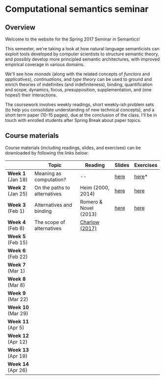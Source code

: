 # Computational semantics seminar

## Overview

Welcome to the website for the Spring 2017 Seminar in Semantics!

This semester, we're taking a look at how natural language semanticists can
exploit tools developed by computer scientists to structure semantic theory,
and possibly develop more principled semantic architectures, with improved
empirical coverage in various domains.

We'll see how *monads* (along with the related concepts of *functors* and
*applicatives*), *continuations*, and *type theory* can be used to ground and
enrich theories of indefinites (and indefiniteness), binding, quantification
and scope, dynamics, focus, presupposition, supplementation, and (one hopes!)
their interactions.

The coursework involves weekly readings, short weekly-ish problem sets (to
help you consolidate understanding of new technical concepts), and a short term
paper (10-15 pages), due at the conclusion of the class. I'll be in touch with
enrolled students after Spring Break about paper topics.

## Course materials

Course materials (including readings, slides, and exercises) can be downloaded
by following the links below:

|                      | Topic                        | Reading                                               | Slides                                                                 | Exercises                                                                 |
|----------------------|------------------------------|-------------------------------------------------------|------------------------------------------------------------------------|---------------------------------------------------------------------------|
| **Week 1** (Jan 18)  | Meaning as computation?      | --                                                    | [here](https://github.com/schar/comp-sem/blob/master/slides/week1.pdf) | [here](https://github.com/schar/comp-sem/blob/master/exercises/week1.md)* |
| **Week 2** (Jan 25)  | On the paths to alternatives | Heim (2000, 2014)                                     | [here](https://github.com/schar/comp-sem/blob/master/slides/week2.pdf) | [here](https://github.com/schar/comp-sem/blob/master/exercises/week2.md)  |
| **Week 3** (Feb 1)   | Alternatives and binding     | Romero & Novel (2013)                                 | [here](https://github.com/schar/comp-sem/blob/master/slides/week3.pdf) | [here](https://github.com/schar/comp-sem/blob/master/exercises/week3.md)  |
| **Week 4** (Feb 8)   | The scope of alternatives    | [Charlow (2017)](http://ling.auf.net/lingbuzz/003302) |                                                                        |                                                                           |
| **Week 5** (Feb 15)  |                              |                                                       |                                                                        |                                                                           |
| **Week 6** (Feb 22)  |                              |                                                       |                                                                        |                                                                           |
| **Week 7** (Mar 1)   |                              |                                                       |                                                                        |                                                                           |
| **Week 8** (Mar 8)   |                              |                                                       |                                                                        |                                                                           |
| **Week 9** (Mar 22)  |                              |                                                       |                                                                        |                                                                           |
| **Week 10** (Mar 29) |                              |                                                       |                                                                        |                                                                           |
| **Week 11** (Apr 5)  |                              |                                                       |                                                                        |                                                                           |
| **Week 12** (Apr 12) |                              |                                                       |                                                                        |                                                                           |
| **Week 13** (Apr 19) |                              |                                                       |                                                                        |                                                                           |
| **Week 14** (Apr 26) |                              |                                                       |                                                                        |                                                                           |

